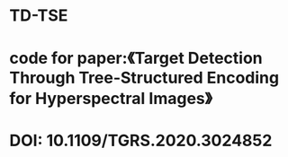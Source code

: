 # TD-TSE
# code for paper:《Target Detection Through Tree-Structured Encoding for Hyperspectral Images》
# DOI: 10.1109/TGRS.2020.3024852
